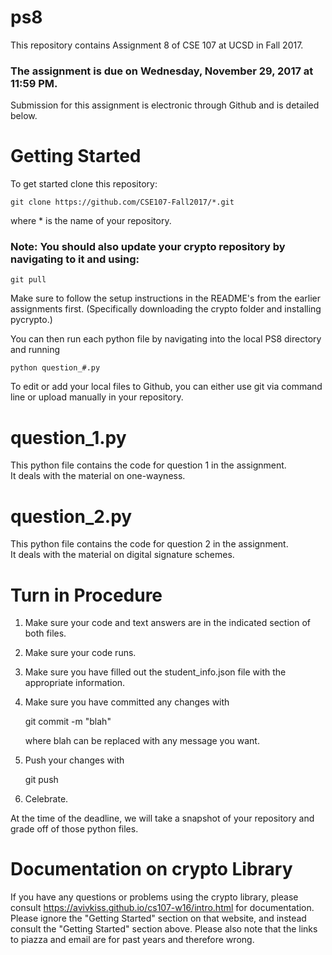 # ps8
This repository contains Assignment 8 of CSE 107 at UCSD in Fall 2017.  
### The assignment is due on Wednesday, November 29, 2017 at 11:59 PM.  
Submission for this assignment is electronic through Github and is detailed below.  


# Getting Started
To get started clone this repository:

    git clone https://github.com/CSE107-Fall2017/*.git

where * is the name of your repository.

### Note: You should also update your crypto repository by navigating to it and using:

    git pull

Make sure to follow the setup instructions in the README's from the earlier assignments first. (Specifically downloading the crypto folder and installing pycrypto.)

You can then run each python file by navigating into the local PS8 directory and running

    python question_#.py

To edit or add your local files to Github, you can either use git via command line or upload manually in your repository.  

# question_1.py
This python file contains the code for question 1 in the assignment.  
It deals with the material on one-wayness.  

# question_2.py
This python file contains the code for question 2 in the assignment.  
It deals with the material on digital signature schemes.  

# Turn in Procedure
1) Make sure your code and text answers are in the indicated section of both files.  
2) Make sure your code runs.
3) Make sure you have filled out the student_info.json file with the appropriate information.
4) Make sure you have committed any changes with

    git commit -m "blah"

    where blah can be replaced with any message you want.
5) Push your changes with

    git push
6) Celebrate.

At the time of the deadline, we will take a snapshot of your repository and grade off of those python files.

# Documentation on crypto Library
If you have any questions or problems using the crypto library,
please consult https://avivkiss.github.io/cs107-w16/intro.html for documentation.
Please ignore the "Getting Started" section on that website, and instead consult the "Getting Started" section above. Please also note that the links to piazza and email are for past years
and therefore wrong.
